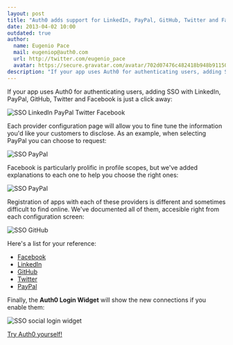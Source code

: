 ```yaml
---
layout: post
title: "Auth0 adds support for LinkedIn, PayPal, GitHub, Twitter and Facebook"
date: 2013-04-02 10:00
outdated: true
author:
  name: Eugenio Pace
  mail: eugeniop@auth0.com
  url: http://twitter.com/eugenio_pace
  avatar: https://secure.gravatar.com/avatar/702d07476c482418b948b911504137a5?s=60
description: "If your app uses Auth0 for authenticating users, adding SSO with LinkedIn, PayPal, GitHub, Twitter and Facebook is just a click away."
---
```



If your app uses Auth0 for authenticating users, adding SSO with LinkedIn, PayPal, GitHub, Twitter and Facebook is just a click away:

![SSO LinkedIn PayPal Twitter Facebook](https://s3.amazonaws.com/blog.auth0.com/img/auth0-li-pp-gh-tw-fb.png)

Each provider configuration page will allow you to fine tune the information you'd like your customers to disclose. As an example, when selecting PayPal you can choose to request:

<!-- more -->

![SSO PayPal](https://s3.amazonaws.com/blog.auth0.com/img/auth0-paypal.png)

Facebook is particularly prolific in profile scopes, but we've added explanations to each one to help you choose the right ones:

![SSO PayPal](https://s3.amazonaws.com/blog.auth0.com/img/auth0-fb.png)

Registration of apps with each of these providers is different and sometimes difficult to find online. We've documented all of them, accesible right from each configuration screen:

![SSO GitHub](https://s3.amazonaws.com/blog.auth0.com/img/auth0-github.png)

Here's a list for your reference:

* [Facebook](https://docs.auth0.com/facebook-clientid)
* [LinkedIn](https://docs.auth0.com/linkedin-clientid)
* [GitHub](https://docs.auth0.com/github-clientid)
* [Twitter](https://docs.auth0.com/twitter-clientid)
* [PayPal](https://docs.auth0.com/paypal-clientid)

Finally, the __Auth0 Login Widget__ will show the new connections if you enable them:

![SSO social login widget](https://s3.amazonaws.com/blog.auth0.com/img/auth0-social-login-widget.png)


[Try Auth0 yourself!](https://auth0.com)
